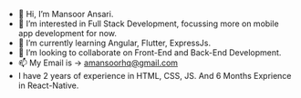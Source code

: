 - 👋 Hi, I’m Mansoor Ansari.
- 👀 I’m interested in Full Stack Development, focussing more on mobile app development for now.
- 🌱 I’m currently learning Angular, Flutter, ExpressJs.
- 💞️ I’m looking to collaborate on Front-End and Back-End Development.
- 📫 My Email is -> amansoorhq@gmail.com
- I have 2 years of experience in HTML, CSS, JS. And 6 Months Exprience in React-Native.

<!---
amansoorhq/amansoorhq is a ✨ special ✨ repository because its `README.md` (this file) appears on your GitHub profile.
You can click the Preview link to take a look at your changes.
--->
